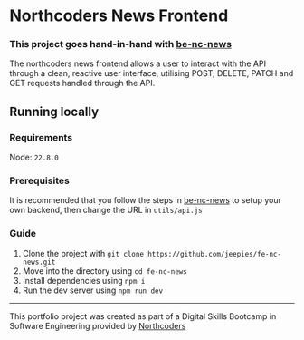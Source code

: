 # Northcoders News Frontend
### This project goes hand-in-hand with [be-nc-news](https://github.com/jeepies/be-nc-news)

The northcoders news frontend allows a user to interact with the API through a clean, reactive user interface, utilising POST, DELETE, PATCH and GET requests handled through the API.

## Running locally
### Requirements
Node: ```22.8.0```
<br>

### Prerequisites
It is recommended that you follow the steps in [be-nc-news](https://github.com/jeepies/be-nc-news) to setup your own backend, then change the URL in `utils/api.js`

### Guide
1. Clone the project with `git clone https://github.com/jeepies/fe-nc-news.git`
2. Move into the directory using `cd fe-nc-news`
3. Install dependencies using `npm i`
4. Run the dev server using `npm run dev`

--- 
This portfolio project was created as part of a Digital Skills Bootcamp in Software Engineering provided by [Northcoders](https://northcoders.com/)
